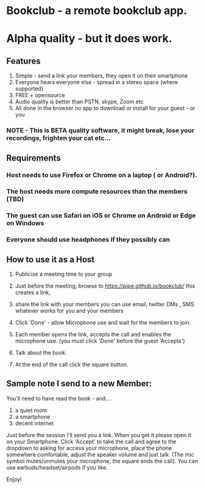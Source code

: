 # Bookclub - a remote bookclub app.

# Alpha quality - but it does work. 

## Features
1) Simple - send a link your members, they open it on their smartphone
2) Everyone hears everyone else - spread in a stereo space (where supported)
3) FREE + opensource
4) Audio quality is better than PSTN, skype, Zoom etc 
5) All done in the browser no app to download or install for your guest - or you

### NOTE - This is BETA quality software, it might break, lose your recordings, frighten your cat etc...

## Requirements
### Host needs to use Firefox or Chrome on a laptop ( or Android?).
### The host needs more compute resources than the members (TBD)
### The guest can use Safari on iOS or Chrome on Android or Edge on Windows
### Everyone should use headphones if they possibly can

## How to use it as a Host

1) Publicise a meeting time to your group
2) Just before the meeting, browse to https://pipe.github.io/bookclub/ 
this creates a link, 
3) share the link with your members 
you can use email, twitter DMs , SMS whatever works for you and your members
4) Click 'Done' - allow Microphone use and wait for the members to join.
5) Each member opens the link, accepts the call and enables the microphone use.
(you must click 'Done' before the guest 'Accepts')
6) Talk about the book.

7) At the end of the call click the square button.

## Sample note I send to a new Member:
You'll need to have read the book - and....
1) a quiet room
2) a smartphone
3) decent internet

Just before the session I'll send you a link.
When you get it please open it on your Smartphone. Click 'Accept' to take the call and agree to the dropdown to 
asking for access your microphone, place the phone somewhere comfortable, adjust the speaker volume and just talk. (The mic symbol mutes/unmutes your microphone, the square ends the call). You can use earbuds/headset/airpods if you like.


Enjoy! 


